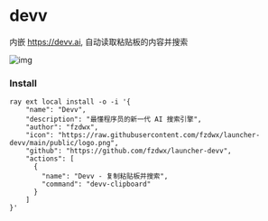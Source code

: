 # devv

内嵌 https://devv.ai, 自动读取粘贴板的内容并搜索

![img](https://github.com/fzdwx/launcher-devv/assets/65269574/54c95bc3-01b0-4e25-8f5c-eccfdf92c054)

### Install

```shell
ray ext local install -o -i '{
    "name": "Devv",
    "description": "最懂程序员的新一代 AI 搜索引擎",
    "author": "fzdwx",
    "icon": "https://raw.githubusercontent.com/fzdwx/launcher-devv/main/public/logo.png",
    "github": "https://github.com/fzdwx/launcher-devv",
    "actions": [
      {
        "name": "Devv - 复制粘贴板并搜索",
        "command": "devv-clipboard"
      }
    ]
}'
```
